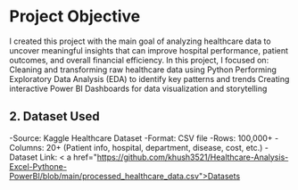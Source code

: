 # Project Objective

I created this project with the main goal of analyzing healthcare data to uncover meaningful insights that can improve hospital performance, patient outcomes, and overall financial efficiency.
In this project, I focused on: Cleaning and transforming raw healthcare data using Python Performing Exploratory Data Analysis (EDA) to identify key patterns and trends Creating interactive Power BI Dashboards for data visualization and storytelling

## 2. Dataset Used
-Source: Kaggle Healthcare Dataset
-Format: CSV file
-Rows: 100,000+
-Columns: 20+ (Patient info, hospital, department, disease, cost, etc.)
-Dataset Link: < a href="https://github.com/khush3521/Healthcare-Analysis-Excel-Pythone-PowerBI/blob/main/processed_healthcare_data.csv">Datasets</a>
